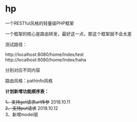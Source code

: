 # hp
一个RESTful风格的轻量级PHP框架

一个框架的核心是路由转发，最好这一点，那这个框架就不会太差

测试路径：       

http://localhost:8080/home/Index/test            
http://localhost:8080/home/Index/haha

分别对应不同内容

路由风格：pathinfo风格

**计划新增功能顺序表：**

~~1、支持get请求url传参~~ 2018.10.11      
~~2、支持put请求~~ 2018.10.12       
3、新增model层      

